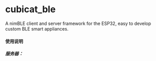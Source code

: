 # cubicat_ble

A nimBLE client and server framework for the ESP32, easy to develop custom BLE smart appliances.

#### 使用说明

##### 服务器：

